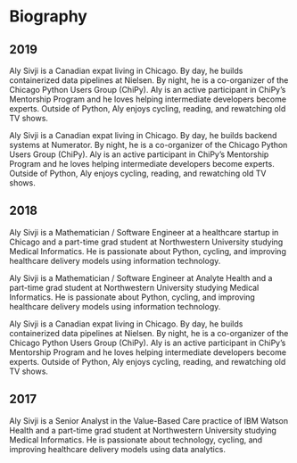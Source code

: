 # Biography

## 2019

Aly Sivji is a Canadian expat living in Chicago. By day, he builds containerized data pipelines at Nielsen. By night, he is a co-organizer of the Chicago Python Users Group (ChiPy). Aly is an active participant in ChiPy’s Mentorship Program and he loves helping intermediate developers become experts. Outside of Python, Aly enjoys cycling, reading, and rewatching old TV shows.

Aly Sivji is a Canadian expat living in Chicago. By day, he builds backend systems at Numerator. By night, he is a co-organizer of the Chicago Python Users Group (ChiPy). Aly is an active participant in ChiPy’s Mentorship Program and he loves helping intermediate developers become experts. Outside of Python, Aly enjoys cycling, reading, and rewatching old TV shows.

## 2018

Aly Sivji is a Mathematician / Software Engineer at a healthcare startup in Chicago and a part-time grad student at Northwestern University studying Medical Informatics. He is passionate about Python, cycling, and improving healthcare delivery models using information technology.

Aly Sivji is a Mathematician / Software Engineer at Analyte Health and a part-time grad student at Northwestern University studying Medical Informatics. He is passionate about Python, cycling, and improving healthcare delivery models using information technology.

Aly Sivji is a Canadian expat living in Chicago. By day, he builds containerized data pipelines at Nielsen. By night, he is a co-organizer of the Chicago Python Users Group (ChiPy). Aly is an active participant in ChiPy’s Mentorship Program and he loves helping intermediate developers become experts. Outside of Python, Aly enjoys cycling, reading, and rewatching old TV shows.

## 2017

Aly Sivji is a Senior Analyst in the Value-Based Care practice of IBM Watson Health and a part-time grad student at Northwestern University studying Medical Informatics. He is passionate about technology, cycling, and improving healthcare delivery models using data analytics.

